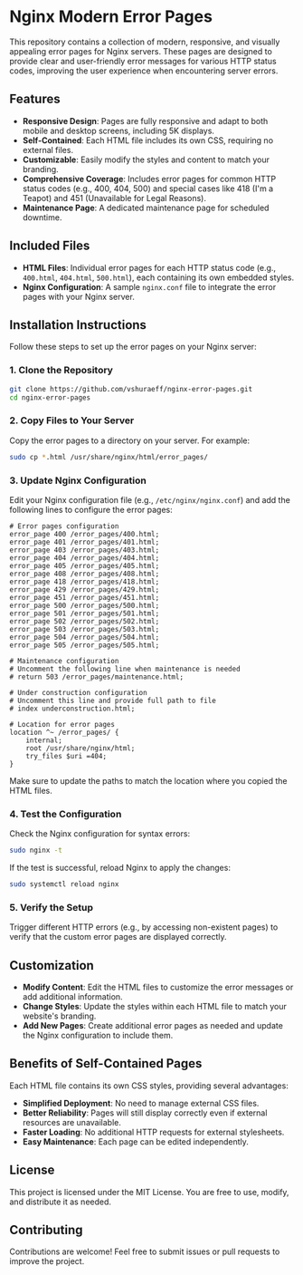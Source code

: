 # Nginx Modern Error Pages

This repository contains a collection of modern, responsive, and visually appealing error pages for Nginx servers. These pages are designed to provide clear and user-friendly error messages for various HTTP status codes, improving the user experience when encountering server errors.

## Features

- **Responsive Design**: Pages are fully responsive and adapt to both mobile and desktop screens, including 5K displays.
- **Self-Contained**: Each HTML file includes its own CSS, requiring no external files.
- **Customizable**: Easily modify the styles and content to match your branding.
- **Comprehensive Coverage**: Includes error pages for common HTTP status codes (e.g., 400, 404, 500) and special cases like 418 (I'm a Teapot) and 451 (Unavailable for Legal Reasons).
- **Maintenance Page**: A dedicated maintenance page for scheduled downtime.

## Included Files

- **HTML Files**: Individual error pages for each HTTP status code (e.g., `400.html`, `404.html`, `500.html`), each containing its own embedded styles.
- **Nginx Configuration**: A sample `nginx.conf` file to integrate the error pages with your Nginx server.

## Installation Instructions

Follow these steps to set up the error pages on your Nginx server:

### 1. Clone the Repository

```bash
git clone https://github.com/vshuraeff/nginx-error-pages.git
cd nginx-error-pages
```

### 2. Copy Files to Your Server

Copy the error pages to a directory on your server. For example:

```bash
sudo cp *.html /usr/share/nginx/html/error_pages/
```

### 3. Update Nginx Configuration

Edit your Nginx configuration file (e.g., `/etc/nginx/nginx.conf`) and add the following lines to configure the error pages:

```nginx
# Error pages configuration
error_page 400 /error_pages/400.html;
error_page 401 /error_pages/401.html;
error_page 403 /error_pages/403.html;
error_page 404 /error_pages/404.html;
error_page 405 /error_pages/405.html;
error_page 408 /error_pages/408.html;
error_page 418 /error_pages/418.html;
error_page 429 /error_pages/429.html;
error_page 451 /error_pages/451.html;
error_page 500 /error_pages/500.html;
error_page 501 /error_pages/501.html;
error_page 502 /error_pages/502.html;
error_page 503 /error_pages/503.html;
error_page 504 /error_pages/504.html;
error_page 505 /error_pages/505.html;

# Maintenance configuration
# Uncomment the following line when maintenance is needed
# return 503 /error_pages/maintenance.html;

# Under construction configuration
# Uncomment this line and provide full path to file
# index underconstruction.html;

# Location for error pages
location ^~ /error_pages/ {
    internal;
    root /usr/share/nginx/html;
    try_files $uri =404;
}

```

Make sure to update the paths to match the location where you copied the HTML files.

### 4. Test the Configuration

Check the Nginx configuration for syntax errors:

```bash
sudo nginx -t
```

If the test is successful, reload Nginx to apply the changes:

```bash
sudo systemctl reload nginx
```

### 5. Verify the Setup

Trigger different HTTP errors (e.g., by accessing non-existent pages) to verify that the custom error pages are displayed correctly.

## Customization

- **Modify Content**: Edit the HTML files to customize the error messages or add additional information.
- **Change Styles**: Update the styles within each HTML file to match your website's branding.
- **Add New Pages**: Create additional error pages as needed and update the Nginx configuration to include them.

## Benefits of Self-Contained Pages

Each HTML file contains its own CSS styles, providing several advantages:

- **Simplified Deployment**: No need to manage external CSS files.
- **Better Reliability**: Pages will still display correctly even if external resources are unavailable.
- **Faster Loading**: No additional HTTP requests for external stylesheets.
- **Easy Maintenance**: Each page can be edited independently.

## License

This project is licensed under the MIT License. You are free to use, modify, and distribute it as needed.

## Contributing

Contributions are welcome! Feel free to submit issues or pull requests to improve the project.
